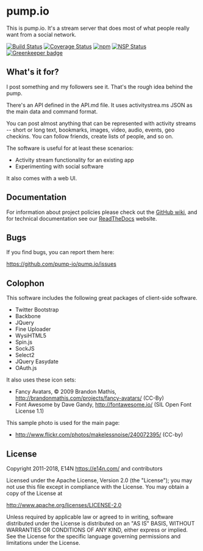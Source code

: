 # pump.io

This is pump.io. It's a stream server that does most of what people
really want from a social network.

[![Build Status](https://travis-ci.org/pump-io/pump.io.svg?branch=master)](https://travis-ci.org/pump-io/pump.io)
[![Coverage Status](https://coveralls.io/repos/github/pump-io/pump.io/badge.svg?branch=master)](https://coveralls.io/github/pump-io/pump.io?branch=master)
[![npm](https://img.shields.io/npm/v/pump.io.svg)](https://npmjs.com/package/pump.io)
[![NSP Status](https://nodesecurity.io/orgs/pumpio/projects/32213bb8-f9a6-4dd0-8fc6-5caa8ea5f8fc/badge)](https://nodesecurity.io/orgs/pumpio/projects/32213bb8-f9a6-4dd0-8fc6-5caa8ea5f8fc)
[![Greenkeeper badge](https://badges.greenkeeper.io/pump-io/pump.io.svg)](https://greenkeeper.io/)

## What's it for?

I post something and my followers see it. That's the rough idea behind
the pump.

There's an API defined in the API.md file. It uses activitystrea.ms
JSON as the main data and command format.

You can post almost anything that can be represented with activity
streams -- short or long text, bookmarks, images, video, audio,
events, geo checkins. You can follow friends, create lists of people,
and so on.

The software is useful for at least these scenarios:

* Activity stream functionality for an existing app
* Experimenting with social software

It also comes with a web UI.

## Documentation

For information about project policies please check out the [GitHub
wiki](https://github.com/pump-io/pump.io/wiki), and for technical
documentation see our
[ReadTheDocs](https://pumpio.readthedocs.io/en/latest/) website.

## Bugs

If you find bugs, you can report them here:

https://github.com/pump-io/pump.io/issues

## Colophon

This software includes the following great packages of client-side software.

* Twitter Bootstrap
* Backbone
* JQuery
* Fine Uploader
* WysiHTML5
* Spin.js
* SockJS
* Select2
* JQuery Easydate
* OAuth.js

It also uses these icon sets:

* Fancy Avatars, © 2009 Brandon Mathis, http://brandonmathis.com/projects/fancy-avatars/ (CC-By)
* Font Awesome by Dave Gandy, http://fontawesome.io/ (SIL Open Font License 1.1)

This sample photo is used for the main page:

* http://www.flickr.com/photos/makelessnoise/240072395/ (CC-by)

## License

Copyright 2011-2018, E14N https://e14n.com/ and contributors

Licensed under the Apache License, Version 2.0 (the "License");
you may not use this file except in compliance with the License.
You may obtain a copy of the License at

http://www.apache.org/licenses/LICENSE-2.0

Unless required by applicable law or agreed to in writing, software
distributed under the License is distributed on an "AS IS" BASIS,
WITHOUT WARRANTIES OR CONDITIONS OF ANY KIND, either express or implied.
See the License for the specific language governing permissions and
limitations under the License.
